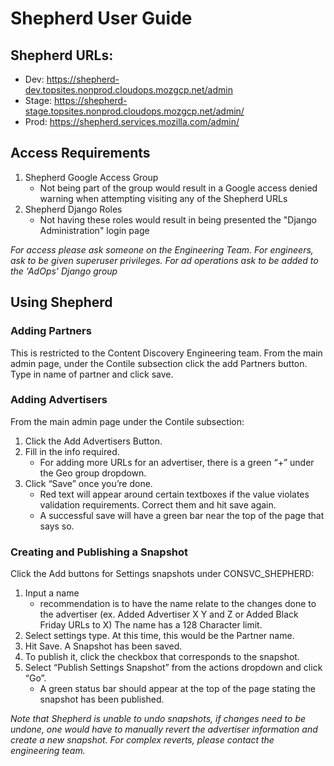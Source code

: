 # Shepherd User Guide

## Shepherd URLs:

- Dev: https://shepherd-dev.topsites.nonprod.cloudops.mozgcp.net/admin
- Stage: https://shepherd-stage.topsites.nonprod.cloudops.mozgcp.net/admin/
- Prod: https://shepherd.services.mozilla.com/admin/

## Access Requirements

1. Shepherd Google Access Group
   *  Not being part of the group would result in a Google access denied warning when attempting visiting any of the Shepherd URLs
2. Shepherd Django Roles
   * Not having these roles would result in being presented the "Django Administration" login page
   
*For access please ask someone on the Engineering Team. For engineers, ask to be given superuser privileges. For ad operations ask to be added to the 'AdOps' Django group*

## Using Shepherd

### Adding Partners
This is restricted to the Content Discovery Engineering team. From the main admin page, under the Contile subsection click the 
add Partners button. Type in name of partner and click save.

### Adding Advertisers
From the main admin page under the Contile subsection:
1. Click the Add Advertisers Button. 
2. Fill in the info required. 
   * For adding more URLs for an advertiser, there is a green “+” 
   under the Geo group dropdown. 
3. Click “Save” once you’re done. 
   * Red text will appear around certain textboxes if the value violates validation requirements. 
      Correct them and hit save again. 
   * A successful save will have a green bar near the top of the page that says so.

### Creating and Publishing a Snapshot
Click the Add buttons for Settings snapshots under CONSVC_SHEPHERD:

1. Input a name 
   * recommendation is to have the name relate to the changes done to the advertiser (ex. Added Advertiser X Y and Z or Added Black Friday URLs to X) The name has a 128 Character limit.
2. Select settings type. At this time, this would be the Partner name.
3. Hit Save. A Snapshot has been saved. 
4. To publish it, click the checkbox that corresponds to the snapshot. 
5. Select “Publish Settings Snapshot” from the actions dropdown and click “Go”.
   * A green status bar should appear at the top of the page stating the snapshot has been published.

*Note that Shepherd is unable to undo snapshots, if changes need to be undone, one would have to manually revert the advertiser information and create a new snapshot.
For complex reverts, please contact the engineering team.*
